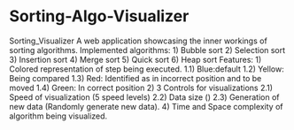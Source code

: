 # Sorting-Algo-Visualizer
 Sorting_Visualizer  A web application showcasing the inner workings of sorting algorithms.  Implemented algorithms: 1) Bubble sort 2) Selection sort 3) Insertion sort 4) Merge sort 5) Quick sort 6) Heap sort  Features: 1) Colored representation of step being executed.   1.1) Blue:default   1.2) Yellow: Being compared   1.3) Red: Identified as in incorrect position and to be moved   1.4) Green: In correct position 2) 3 Controls for visualizations   2.1) Speed of visualization (5 speed levels)   2.2) Data size ()   2.3) Generation of new data (Randomly generate new data). 4) Time and Space complexity of algorithm being visualized.
